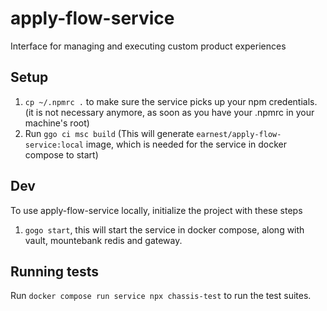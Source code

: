 # apply-flow-service
Interface for managing and executing custom product experiences

## Setup

1.  `cp ~/.npmrc .` to make sure the service picks up your npm credentials. (it is not necessary anymore, as soon as you have your .npmrc in your machine's root)
2.  Run `ggo ci msc build` (This will generate `earnest/apply-flow-service:local` image, which is needed for the service in docker compose to start)


## Dev

To use apply-flow-service locally, initialize the project with these steps

1. `gogo start`, this will start the service in docker compose, along with vault, mountebank redis and gateway.

## Running tests

Run `docker compose run service npx chassis-test` to run the test suites.
